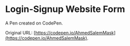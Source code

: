 # Login-Signup Website Form

A Pen created on CodePen.

Original URL: [https://codepen.io/AhmedSalemMask](https://codepen.io/AhmedSalemMask).
